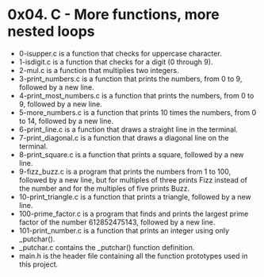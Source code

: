 # 0x04. C - More functions, more nested loops

- 0-isupper.c is a function that checks for uppercase character.
- 1-isdigit.c is a function that checks for a digit (0 through 9).
- 2-mul.c is a function that multiplies two integers.
- 3-print_numbers.c is a function that prints the numbers, from 0 to 9, followed by a new line.
- 4-print_most_numbers.c is a function that prints the numbers, from 0 to 9, followed by a new line.
- 5-more_numbers.c is a function that prints 10 times the numbers, from 0 to 14, followed by a new line.
- 6-print_line.c is a function that draws a straight line in the terminal.
- 7-print_diagonal.c is a function that draws a diagonal line on the terminal.
- 8-print_square.c is a function that prints a square, followed by a new line.
- 9-fizz_buzz.c is a program that prints the numbers from 1 to 100, followed by a new line, but for multiples of three prints Fizz instead of the number and for the multiples of five prints Buzz.
- 10-print_triangle.c is a function that prints a triangle, followed by a new line.
- 100-prime_factor.c is a program that finds and prints the largest prime factor of the number 612852475143, followed by a new line.
- 101-print_number.c is a function that prints an integer using only _putchar().
- _putchar.c contains the _putchar() function definition.
- main.h is the header file containing all the function prototypes used in this project.

